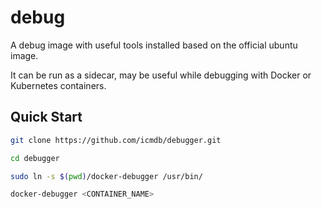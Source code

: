 # debug

A debug image with useful tools installed based on the official ubuntu image.

It can be run as a sidecar, may be useful while debugging with Docker or Kubernetes containers.


## Quick Start

```sh
git clone https://github.com/icmdb/debugger.git

cd debugger

sudo ln -s $(pwd)/docker-debugger /usr/bin/

docker-debugger <CONTAINER_NAME>
```
